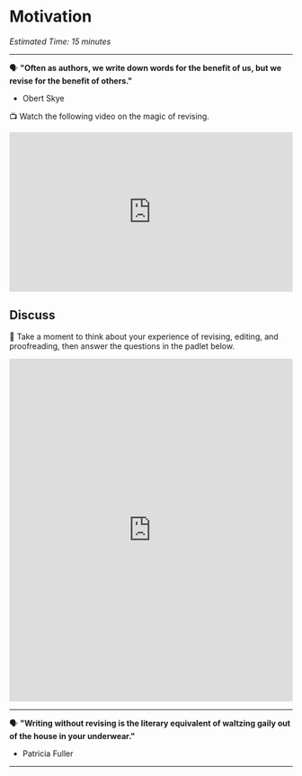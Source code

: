 # Motivation

*Estimated Time: 15 minutes*

---

<aside>

🗣 **"Often as authors, we write down words for the benefit of us, but we revise for the benefit of others."**

- Obert Skye
</aside>

<aside>


📺 Watch the following video on the magic of revising.

</aside>

<div style="position: relative; padding-bottom: 56.25%; height: 0;"><iframe src="https://www.youtube.com/embed/xqK6-ePxPa8" title="YouTube video player" frameborder="0" allow="accelerometer; autoplay; clipboard-write; encrypted-media; gyroscope; picture-in-picture" allowfullscreen style="position: absolute; top: 0; left: 0; width: 100%; height: 100%;"></iframe></div>


## Discuss

<aside>

💬 Take a moment to think about your experience of revising, editing, and proofreading, then answer the questions in the padlet below.

</aside>

<div style="border:1px solid rgba(0,0,0,0.1);border-radius:2px;box-sizing:border-box;overflow:hidden;position:relative;width:100%;background:#F4F4F4"><iframe src="https://padlet.com/curriculumpad/o2kxvjoil0weux82" frameborder="0" allow="camera;microphone;geolocation" style="width:100%;height:608px;display:block;padding:0;margin:0"></iframe></div>

---

<aside>

🗣 **"Writing without revising is the literary equivalent of waltzing gaily out of the house in your underwear."**

- Patricia Fuller
</aside>

---


